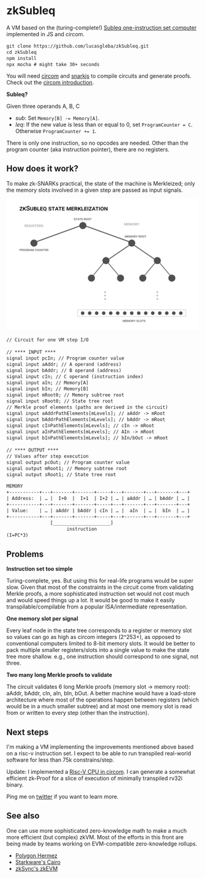 # zkSubleq

A VM based on the (turing-complete!) [Subleq one-instruction set computer](https://esolangs.org/wiki/Subleq) implemented in JS and circom.

```
git clone https://github.com/lucasgleba/zkSubleq.git
cd zkSubleq
npm install
npx mocha # might take 30+ seconds
```

You will need [circom](https://github.com/iden3/circom) and [snarkjs](https://github.com/iden3/snarkjs) to compile circuits and generate proofs. Check out the [circom introduction](https://docs.circom.io/getting-started/installation/).

**Subleq?**

Given three operands A, B, C
- _sub_: Set `Memory[B] -= Memory[A]`.
- _leq_: If the new value is less than or equal to 0, set `ProgramCounter = C`. Otherwise `ProgramCounter += 1`.

There is only one instruction, so no opcodes are needed. Other than the program counter (aka instruction pointer), there are no registers.

## How does it work?

To make zk-SNARKs practical, the state of the machine is Merkleized; only the memory slots involved in a given step are passed as input signals.

![zkSubleq Merkleization graph](zkSubleq_merkle.jpg)

```circom
// Circuit for one VM step I/O

// **** INPUT ****
signal input pcIn; // Program counter value
signal input aAddr; // A operand (address)
signal input bAddr; // B operand (address)
signal input cIn; // C operand (instruction index)
signal input aIn; // Memory[A]
signal input bIn; // Memory[B]
signal input mRoot0; // Memory subtree root
signal input sRoot0; // State tree root
// Merkle proof elements (paths are derived in the circuit)
signal input aAddrPathElements[mLevels]; // aAddr -> mRoot
signal input bAddrPathElements[mLevels]; // bAddr -> mRoot
signal input cInPathElements[mLevels]; // cIn -> mRoot
signal input aInPathElements[mLevels]; // AIn -> mRoot
signal input bInPathElements[mLevels]; // bIn/bOut -> mRoot

// **** OUTPUT ****
// Values after step execution
signal output pcOut; // Program counter value
signal output mRoot1; // Memory subtree root
signal output sRoot1; // State tree root
```

```
MEMORY
+-----------+---+-------+-------+-----+---+-------+---+-------+---+
| Address:  | … |  I+0  |  I+1  | I+2 | … | aAddr | … | bAddr | … |
+-----------+---+-------+-------+-----+---+-------+---+-------+---+
| Value:    | … | aAddr | bAddr | cIn | … |  aIn  | … |  bIn  | … |
+-----------+---+-------+-------+-----+---+-------+---+-------+---+
                [_____________________]
                      instruction
(I=PC*3)
```

## Problems

**Instruction set too simple**

Turing-complete, yes. But using this for real-life programs would be super slow. Given that most of the constraints in the circuit come from validating Merkle proofs, a more sophisticated instruction set would not cost much and would speed things up a lot. It would be good to make it easily transpilable/compilable from a popular ISA/intermediate representation.

**One memory slot per signal**

Every leaf node in the state tree corresponds to a register or memory slot so values can go as high as circom integers (2^253+), as opposed to conventional computers limited to 8-bit memory slots. It would be better to pack multiple smaller registers/slots into a single value to make the state tree more shallow. e.g., one instruction should correspond to one signal, not three.

**Two many long Merkle proofs to validate**

The circuit validates 6 long Merkle proofs (memory slot -> memory root): aAddr, bAddr, cIn, aIn, bIn, bOut. A better machine would have a load-store architecture where most of the operations happen between registers (which would be in a much smaller subtree) and at most one memory slot is read from or written to every step (other than the instruction).

## Next steps

I'm making a VM implementing the improvements mentioned above based on a risc-v instruction set. I expect to be able to run transpiled real-world software for less than 75k constrains/step.

Update: I implemented a [Risc-V CPU in circom](https://github.com/lucasgleba/zkRiscV). I can generate a somewhat efficient zk-Proof for a slice of execution of minimally transpiled rv32i binary.

Ping me on [twitter](https://twitter.com/lucasgleba) if you want to learn more.

## See also

One can use more sophisticated zero-knowledge math to make a much more efficient (but complex) zkVM. Most of the efforts in this front are being made by teams working on EVM-compatible zero-knowledge rollups.

- [Polygon Hermez](https://blog.hermez.io/zkevm-documentation/)
- [Starkware's Cairo](https://www.cairo-lang.org/hello-cairo/)
- [zkSync's zkEVM](https://docs.zksync.io/zkevm)
